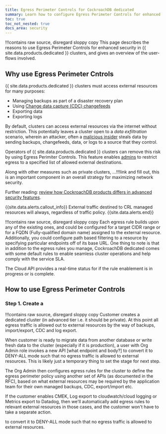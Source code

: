 ```yaml
---
title: Egress Perimeter Controls for CockroachDB dedicated
summary: Learn how to configure Egress Perimeter Controls for enhanced network security on a dedicated cluster
toc: true
toc_not_nested: true
docs_area: security 
---
```


!!!contains raw source, disregard sloppy copy
This page describes the reasons to use Egress Perimeter Controls for enhanced security in {{ site.data.products.dedicated }} clusters, and gives an overview of the user-flows involved.

## Why use Egress Perimeter Cntrols

{{ site.data.products.dedicated }} clusters must access external resources for many purposes:

- Managing backups as part of a disaster recovery plan
- Using [Change data capture (CDC) changefeeds](../{{site.versions["stable"]}}/change-data-capture-overview.html)
- Exporting data
- Exporting logs

By default, clusters can access external resources via the internet without restriction. This potentially leaves a cluster open to a *data exfiltration* scenario, wherein an attacker, often a [malicious insider](https://www.cisa.gov/defining-insider-threats) steals data by sending backups, changefeeds, data, or logs to a source that they control. 

Operators of {{ site.data.products.dedicated }} clusters can remove this risk by using Egress Perimiter Controls. This feature enables [admins](../{{site.versions["stable"]}}/security-reference/authorization.html#admin-role) to restrict egress to a specified list of allowed external destinations.

Along with other measures such as private clusters, ...!!!link and fill out, this is an important component in an overall strategy for maximizing network security.

Further reading: [review how CockroachDB products differs in advanced security features](../{{site.versions["stable"]}}/security-reference/security-overview.html).

<!-- hmm, how to message about the compliance advantage... down the road, can connect to PCI info and stuff, but is it premature? maybe some vaguer messaging-->
<!-- query!!! does this let you set specific types of data as allowed for different targets? are there permissions you can delegate for different egress routes or what? the quote is a bit ambiguos but suggests that yeah you can; presumably this will be clear when you see the API...: -->
<!-- "So an admin could specify which cloud bucket(s) are allowed for backup/restore purposes, or which kafka cluster(s) are allowed for CDC purposes, and so on. And security/risk teams can also get a list of external resources accessible at a given point for their auditing / compliance purposes. This is another network security differentiator in the world of DBaaS. Only Cloud Spanner (and probably AlloyDB) allows for something of this nature using VPC Service Controls, but that is kludgy to setup & maintain and it’s not cloud-agnostic."" -->

{{site.data.alerts.callout_info}}
External traffic destined to CRL managed resources will always, regardless of traffic policy.
{{site.data.alerts.end}}

!!!contains raw source, disregard sloppy copy
Each egress rule builds upon any of the existing ones, and could be configured for a target CIDR range or for a FQDN (Fully-qualified domain name) assigned to the external resource. Additionally, you could configure path based filtering to a resource by specifying particular endpoints off of its base URL. One thing to note is that in addition to the egress rules you manage, CockroachDB dedicated comes with some default rules to enable seamless cluster operations and help comply with the service SLA.

The Cloud API provides a real-time status for if the rule enablement is in progress or is complete.


## How to use Egress Perimeter Controls

### Step 1. Create a 

!!!contains raw source, disregard sloppy copy
Customer creates a dedicated cluster (in advanced tier i.e. it should be private). At this point all egress traffic is allowed out to external resources by the way of backups, import/export, CDC and log export.

When customer is ready to migrate data from another database or write fresh data to the cluster (especially if it is production), a user with Org Admin role invokes a new API [what endpoint and body?] to convert it to DENY-ALL mode such that no egress traffic is allowed to external resources. This is likely just a temporary thing to set the stage for next step.

The Org Admin then configures egress rules for the cluster to define the egress perimeter policy using another set of APIs (as documented in the RFC), based on what external resources may be required by the application team for their own managed backups, CDC, export/import etc.

If the customer enables CMEK, Log export to cloudwatch/cloud logging or Metrics export to Datadog, then we'll automatically add egress rules to relevant external resources in those cases, and the customer won't have to take a separate action.

to convert it to DENY-ALL mode such that no egress traffic is allowed to external resources.
